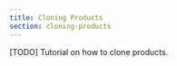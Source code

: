 ```yaml
---
title: Cloning Products
section: cloning-products
---
```


[TODO] Tutorial on how to clone products.
